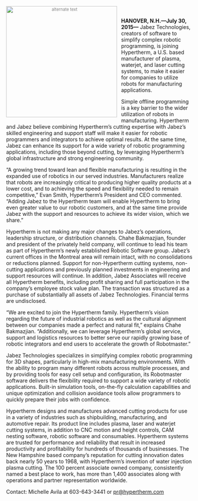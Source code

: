 <div style="font-size:80%; text-align: center; float:left;margin-right: 1em;color:grey;"><img src="/img/blog/Hypertherm_blog_small.jpg" alt="alternate text" style="width:300px; display: block;margin-bottom: 0.2em;"></div>  <br />

**HANOVER, N.H.—July 30, 2015—** Jabez Technologies, creators of software to simplify complex robotic programming, is joining Hypertherm, a U.S. based manufacturer of plasma, waterjet, and laser cutting systems, to make it easier for companies to utilize robots for manufacturing applications.

Simple offline programming is a key barrier to the wider utilization of robots in manufacturing. Hypertherm and Jabez believe combining Hypertherm’s cutting expertise with Jabez’s skilled engineering and support staff will make it easier for robotic programmers and integrators to achieve optimal results. At the same time, Jabez can enhance its support for a wide variety of robotic programming applications, including those beyond cutting, by leveraging Hypertherm’s global infrastructure and strong engineering community.

“A growing trend toward lean and flexible manufacturing is resulting in the expanded use of robotics in our served industries. Manufacturers realize that robots are increasingly critical to producing higher quality products at a lower cost, and to achieving the speed and flexibility needed to remain competitive,” Evan Smith, Hypertherm’s President and CEO commented. “Adding Jabez to the Hypertherm team will enable Hypertherm to bring even greater value to our robotic customers, and at the same time provide Jabez with the support and resources to achieve its wider vision, which we share.” 

Hypertherm is not making any major changes to Jabez’s operations, leadership structure, or distribution channels. Chahe Bakmazjian, founder and president of the privately held company, will continue to lead his team as part of Hypertherm’s newly established Robotic Software group. Jabez’s current offices in the Montreal area will remain intact, with no consolidations or reductions planned. Support for non-Hypertherm cutting systems, non-cutting applications and previously planned investments in engineering and support resources will continue. In addition, Jabez Associates will receive all Hypertherm benefits, including profit sharing and full participation in the company’s employee stock value plan. The transaction was structured as a purchase of substantially all assets of Jabez Technologies. Financial terms are undisclosed.

“We are excited to join the Hypertherm family. Hypertherm’s vision regarding the future of industrial robotics as well as the cultural alignment between our companies made a perfect and natural fit,” explains Chahe Bakmazjian. “Additionally, we can leverage Hypertherm’s global service, support and logistics resources to better serve our rapidly growing base of robotic integrators and end users to accelerate the growth of Robotmaster.”

Jabez Technologies specializes in simplifying complex robotic programming for 3D shapes, particularly in high-mix manufacturing environments. With the ability to program many different robots across multiple processes, and by providing tools for easy cell setup and configuration, its Robotmaster software delivers the flexibility required to support a wide variety of robotic applications. Built-in simulation tools, on-the-fly calculation capabilities and unique optimization and collision avoidance tools allow programmers to quickly prepare their jobs with confidence.

Hypertherm designs and manufactures advanced cutting products for use in a variety of industries such as shipbuilding, manufacturing, and automotive repair. Its product line includes plasma, laser and waterjet cutting systems, in addition to CNC motion and height controls, CAM nesting software, robotic software and consumables. Hypertherm systems are trusted for performance and reliability that result in increased productivity and profitability for hundreds of thousands of businesses. The New Hampshire based company’s reputation for cutting innovation dates back nearly 50 years to 1968, with Hypertherm’s invention of water injection plasma cutting. The 100 percent associate owned company, consistently named a best place to work, has more than 1,400 associates along with operations and partner representation worldwide. 

Contact: Michelle Avila at 603-643-3441 or <pr@hypertherm.com>
